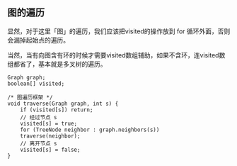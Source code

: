 ## 图的遍历

显然，对于这里「图」的遍历，我们应该把visited的操作放到 for 循环外面，否则会漏掉起始点的遍历。

当然，当有向图含有环的时候才需要visited数组辅助，如果不含环，连visited数组都省了，基本就是多叉树的遍历。

```
Graph graph;  
boolean[] visited;  
  
/* 图遍历框架 */  
void traverse(Graph graph, int s) {  
    if (visited[s]) return;  
    // 经过节点 s  
    visited[s] = true;  
    for (TreeNode neighbor : graph.neighbors(s))  
	traverse(neighbor);  
    // 离开节点 s  
    visited[s] = false;     
}  
```